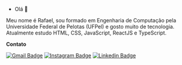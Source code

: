 - Olá 👋 

Meu nome é Rafael, sou formado em Engenharia de Computação pela Universidade Federal de Pelotas (UFPel) e gosto muito de tecnologia.
Atualmente estudo HTML, CSS, JavaScript, ReactJS e TypeScript.

**Contato**

[![Gmail Badge](https://img.shields.io/badge/-Gmail-DB4A39?style=flat-square&logo=Gmail&logoColor=white)](ra.alvesdeazevedo@gmail.com)
[![Instagram Badge](https://img.shields.io/badge/-Instagram-DD2A7B?style=flat-square&logo=Instagram&logoColor=white)](https://instagram.com/rafaaazvedo)
[![Linkedin Badge](https://img.shields.io/badge/-LinkedIn-0E76A8?style=flat-square&logo=Linkedin&logoColor=white&link=https://www.linkedin.com/in/rafa-alvesdeazevedo/)](https://www.linkedin.com/in/rafa-alvesdeazevedo/) 


<!---
rafaaazevedo/rafaaazevedo is a ✨ special ✨ repository because its `README.md` (this file) appears on your GitHub profile.
You can click the Preview link to take a look at your changes.
--->
